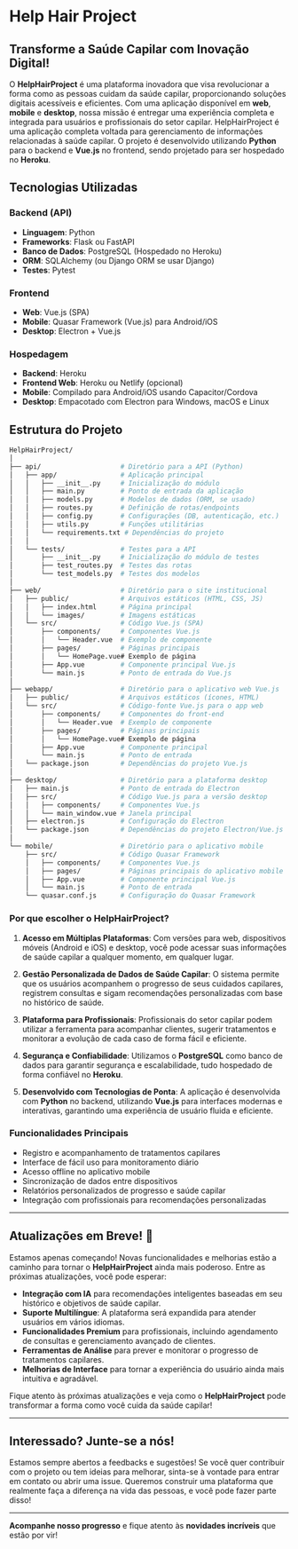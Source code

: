 # Help Hair Project

## **Transforme a Saúde Capilar com Inovação Digital!**

O **HelpHairProject** é uma plataforma inovadora que visa revolucionar a forma como as pessoas cuidam da saúde capilar, proporcionando soluções digitais acessíveis e eficientes. Com uma aplicação disponível em **web**, **mobile** e **desktop**, nossa missão é entregar uma experiência completa e integrada para usuários e profissionais do setor capilar. HelpHairProject é uma aplicação completa voltada para gerenciamento de informações relacionadas à saúde capilar. O projeto é desenvolvido utilizando **Python** para o backend e **Vue.js** no frontend, sendo projetado para ser hospedado no **Heroku**.

## Tecnologias Utilizadas

### Backend (API)
- **Linguagem**: Python
- **Frameworks**: Flask ou FastAPI
- **Banco de Dados**: PostgreSQL (Hospedado no Heroku)
- **ORM**: SQLAlchemy (ou Django ORM se usar Django)
- **Testes**: Pytest

### Frontend
- **Web**: Vue.js (SPA)
- **Mobile**: Quasar Framework (Vue.js) para Android/iOS
- **Desktop**: Electron + Vue.js

### Hospedagem
- **Backend**: Heroku
- **Frontend Web**: Heroku ou Netlify (opcional)
- **Mobile**: Compilado para Android/iOS usando Capacitor/Cordova
- **Desktop**: Empacotado com Electron para Windows, macOS e Linux

## Estrutura do Projeto

```bash
HelpHairProject/
│
├── api/                    # Diretório para a API (Python)
│   ├── app/                # Aplicação principal
│   │   ├── __init__.py     # Inicialização do módulo
│   │   ├── main.py         # Ponto de entrada da aplicação
│   │   ├── models.py       # Modelos de dados (ORM, se usado)
│   │   ├── routes.py       # Definição de rotas/endpoints
│   │   ├── config.py       # Configurações (DB, autenticação, etc.)
│   │   ├── utils.py        # Funções utilitárias
│   │   └── requirements.txt # Dependências do projeto
│   │
│   └── tests/              # Testes para a API
│       ├── __init__.py     # Inicialização do módulo de testes
│       ├── test_routes.py  # Testes das rotas
│       └── test_models.py  # Testes dos modelos
│
├── web/                    # Diretório para o site institucional
│   ├── public/             # Arquivos estáticos (HTML, CSS, JS)
│   │   ├── index.html      # Página principal
│   │   └── images/         # Imagens estáticas
│   └── src/                # Código Vue.js (SPA)
│       ├── components/     # Componentes Vue.js
│       │   └── Header.vue  # Exemplo de componente
│       ├── pages/          # Páginas principais
│       │   └── HomePage.vue# Exemplo de página
│       ├── App.vue         # Componente principal Vue.js
│       └── main.js         # Ponto de entrada do Vue.js
│
├── webapp/                 # Diretório para o aplicativo web Vue.js
│   ├── public/             # Arquivos estáticos (ícones, HTML)
│   └── src/                # Código-fonte Vue.js para o app web
│       ├── components/     # Componentes do front-end
│       │   └── Header.vue  # Exemplo de componente
│       ├── pages/          # Páginas principais
│       │   └── HomePage.vue# Exemplo de página
│       ├── App.vue         # Componente principal
│       └── main.js         # Ponto de entrada
│   └── package.json        # Dependências do projeto Vue.js
│
├── desktop/                # Diretório para a plataforma desktop
│   ├── main.js             # Ponto de entrada do Electron
│   ├── src/                # Código Vue.js para a versão desktop
│   │   ├── components/     # Componentes Vue.js
│   │   └── main_window.vue # Janela principal
│   ├── electron.js         # Configuração do Electron
│   └── package.json        # Dependências do projeto Electron/Vue.js
│
└── mobile/                 # Diretório para o aplicativo mobile
    ├── src/                # Código Quasar Framework
    │   ├── components/     # Componentes Vue.js
    │   ├── pages/          # Páginas principais do aplicativo mobile
    │   ├── App.vue         # Componente principal Vue.js
    │   └── main.js         # Ponto de entrada
    └── quasar.conf.js      # Configuração do Quasar Framework
```

### **Por que escolher o HelpHairProject?**

1. **Acesso em Múltiplas Plataformas**: Com versões para web, dispositivos móveis (Android e iOS) e desktop, você pode acessar suas informações de saúde capilar a qualquer momento, em qualquer lugar.
   
2. **Gestão Personalizada de Dados de Saúde Capilar**: O sistema permite que os usuários acompanhem o progresso de seus cuidados capilares, registrem consultas e sigam recomendações personalizadas com base no histórico de saúde.

3. **Plataforma para Profissionais**: Profissionais do setor capilar podem utilizar a ferramenta para acompanhar clientes, sugerir tratamentos e monitorar a evolução de cada caso de forma fácil e eficiente.

4. **Segurança e Confiabilidade**: Utilizamos o **PostgreSQL** como banco de dados para garantir segurança e escalabilidade, tudo hospedado de forma confiável no **Heroku**.

5. **Desenvolvido com Tecnologias de Ponta**: A aplicação é desenvolvida com **Python** no backend, utilizando **Vue.js** para interfaces modernas e interativas, garantindo uma experiência de usuário fluida e eficiente.

### **Funcionalidades Principais**

- Registro e acompanhamento de tratamentos capilares
- Interface de fácil uso para monitoramento diário
- Acesso offline no aplicativo mobile
- Sincronização de dados entre dispositivos
- Relatórios personalizados de progresso e saúde capilar
- Integração com profissionais para recomendações personalizadas

---

## **Atualizações em Breve! 🚀**

Estamos apenas começando! Novas funcionalidades e melhorias estão a caminho para tornar o **HelpHairProject** ainda mais poderoso. Entre as próximas atualizações, você pode esperar:

- **Integração com IA** para recomendações inteligentes baseadas em seu histórico e objetivos de saúde capilar.
- **Suporte Multilíngue**: A plataforma será expandida para atender usuários em vários idiomas.
- **Funcionalidades Premium** para profissionais, incluindo agendamento de consultas e gerenciamento avançado de clientes.
- **Ferramentas de Análise** para prever e monitorar o progresso de tratamentos capilares.
- **Melhorias de Interface** para tornar a experiência do usuário ainda mais intuitiva e agradável.

Fique atento às próximas atualizações e veja como o **HelpHairProject** pode transformar a forma como você cuida da saúde capilar!

---

## **Interessado? Junte-se a nós!**

Estamos sempre abertos a feedbacks e sugestões! Se você quer contribuir com o projeto ou tem ideias para melhorar, sinta-se à vontade para entrar em contato ou abrir uma issue. Queremos construir uma plataforma que realmente faça a diferença na vida das pessoas, e você pode fazer parte disso!

---

**Acompanhe nosso progresso** e fique atento às **novidades incríveis** que estão por vir!
